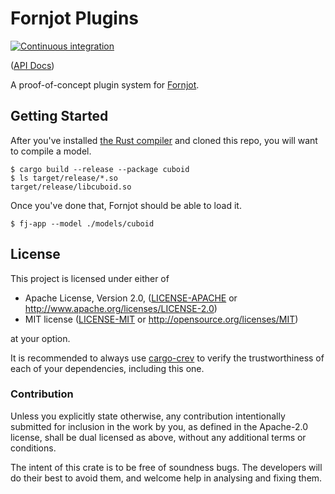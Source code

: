 # Fornjot Plugins

[![Continuous integration](https://github.com/Michael-F-Bryan/fornjot-plugins/workflows/Continuous%20integration/badge.svg?branch=master)](https://github.com/Michael-F-Bryan/fornjot-plugins/actions)

([API Docs])

A proof-of-concept plugin system for [Fornjot][fornjot].

## Getting Started

After you've installed [the Rust compiler][rustup] and cloned this repo, you
will want to compile a model.

```console
$ cargo build --release --package cuboid
$ ls target/release/*.so
target/release/libcuboid.so
```

Once you've done that, Fornjot should be able to load it.

```console
$ fj-app --model ./models/cuboid
```

## License

This project is licensed under either of

 * Apache License, Version 2.0, ([LICENSE-APACHE](LICENSE-APACHE.md) or
   http://www.apache.org/licenses/LICENSE-2.0)
 * MIT license ([LICENSE-MIT](LICENSE-MIT.md) or
   http://opensource.org/licenses/MIT)

at your option.

It is recommended to always use [cargo-crev][crev] to verify the
trustworthiness of each of your dependencies, including this one.

### Contribution

Unless you explicitly state otherwise, any contribution intentionally
submitted for inclusion in the work by you, as defined in the Apache-2.0
license, shall be dual licensed as above, without any additional terms or
conditions.

The intent of this crate is to be free of soundness bugs. The developers will
do their best to avoid them, and welcome help in analysing and fixing them.

[API Docs]: https://michael-f-bryan.github.io/fornjot-plugins
[crev]: https://github.com/crev-dev/cargo-crev
[fornjot]: https://www.fornjot.app/
[rustup]: https://rustup.rs/
